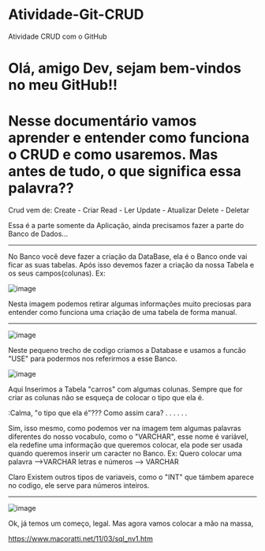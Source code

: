 # Atividade-Git-CRUD
Atividade CRUD com o GitHub

<h1>Olá, amigo Dev, sejam bem-vindos no meu GitHub!!

<h1>Nesse documentário vamos aprender e entender como funciona o CRUD e como usaremos. Mas antes de tudo, o que significa essa palavra?? </h1>
Crud vem de:
Create - Criar
Read - Ler
Update - Atualizar
Delete - Deletar

Essa é a parte somente da Aplicação, ainda precisamos fazer a parte do Banco de Dados...

<hr>

No Banco você deve fazer a criação da DataBase, ela é o Banco onde vai ficar as suas tabelas. Após isso devemos fazer a criação da
nossa Tabela e os seus campos(colunas).
Ex:

![image](https://user-images.githubusercontent.com/128431515/228084796-0ca55c2f-4488-4e2a-aea6-63133724fb85.png)

Nesta imagem podemos retirar algumas informações muito preciosas para entender como funciona uma criação de uma tabela de forma
manual.

  <hr></hr>
  
![image](https://user-images.githubusercontent.com/128431515/228085520-8c5e47c6-9667-4592-9ef6-75649d32da35.png)

Neste pequeno trecho de codigo criamos a Database e usamos a funcão "USE" para podermos nos referirmos a esse Banco.

  

![image](https://user-images.githubusercontent.com/128431515/228086170-2a5b4dfe-371a-4991-a042-2c70aef2a16c.png)

  Aqui Inserimos a Tabela "carros" com algumas colunas. Sempre que for criar as colunas não se esqueça de colocar o tipo que ela é.
  
  
  :Calma, "o tipo que ela é"??? Como assim cara?
  .
  .
  .
  .
  .
  .
  
  Sim, isso mesmo, como podemos ver na imagem tem algumas palavras diferentes do nosso vocabulo, como o "VARCHAR", esse nome é
  variável, ela redefine uma informação que queremos colocar, ela pode ser usada quando queremos inserir um caracter no Banco.
  Ex: Quero colocar uma palavra -->VARCHAR
                        letras e números --> VARCHAR
              
  
  
  Claro Existem outros tipos de variaveis, como o "INT" que támbem aparece no codigo, ele serve para números inteiros.</h1>
  
<hr></hr>

![image](https://user-images.githubusercontent.com/128431515/228087736-2461bc86-591a-4c69-9a62-e0053925447a.png)


Ok, já temos um começo, legal. Mas agora vamos colocar a mão na massa, 





https://www.macoratti.net/11/03/sql_nv1.htm

